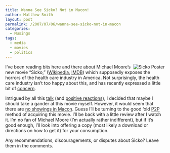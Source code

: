 ```yaml
---
title: Wanna See Sicko? Not in Macon!
author: Matthew Smith
layout: post
permalink: /2007/07/06/wanna-see-sicko-not-in-macon
categories:
  - Musings
tags:
  - media
  - movies
  - politics
---
```

<img src="http://digivation.net/wp-content/uploads/2007/07/200px-sickoposter.jpg" alt="Sicko Poster" align="right" />I&#8217;ve been reading bits here and there about Michael Moore&#8217;s new movie &#8220;Sicko,&#8221; ([Wikipedia][1], [IMDB][2]) which supposedly exposes the horrors of the health care industry in America. Not surprisingly, the health care industry isn&#8217;t too happy about this, and has recently expressed a little bit of [concern][3].

Intrigued by all this [talk][4] (and [positive reactions][5]), I decided that maybe I should take a gander at this movie myself. However, it would seem that there are [no showings in Macon][6]. Guess I&#8217;ll be turning to the good &#8216;old [P2P][7] method of acquiring this movie. I&#8217;ll be back with a little review after I watch it. I&#8217;m no fan of Michael Moore (I&#8217;m actually rather indifferent), but if it&#8217;s good enough, I&#8217;ll look into offering a copy (most likely a download or directions on how to get it) for your consumption.

Any recommendations, discouragements, or disputes about Sicko? Leave them in the comments.

 [1]: http://en.wikipedia.org/wiki/Sicko
 [2]: http://www.imdb.com/title/tt0386032/
 [3]: http://www.michaelmoore.com/words/message/index.php?id=215
 [4]: http://blogsearch.google.com/blogsearch?q=sicko
 [5]: http://www.boingboing.net/2007/07/04/sicko_inspires_grass.html
 [6]: http://movies.yahoo.com/showtimes/movie?z=31210&mid=1809723348
 [7]: http://www.boingboing.net/2007/06/18/moores_sicko_leaks_o.html